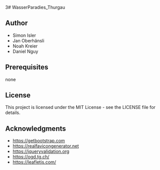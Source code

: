 3# WasserParadies_Thurgau

## Author
- Simon Isler
- Jan Oberhänsli
- Noah Kreier
- Daniel Nguy

## Prerequisites
none

## License
This project is licensed under the MIT License - see the LICENSE file for details.

## Acknowledgments
- https://getbootstrap.com
- https://realfavicongenerator.net
- https://jqueryvalidation.org
- https://ogd.tg.ch/
- https://leafletjs.com/

